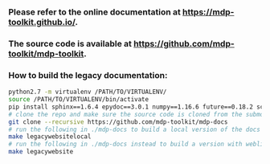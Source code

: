 ### Please refer to the online documentation at https://mdp-toolkit.github.io/.

### The source code is available at https://github.com/mdp-toolkit/mdp-toolkit.


### How to build the legacy documentation:

```bash
python2.7 -m virtualenv /PATH/TO/VIRTUALENV/
source /PATH/TO/VIRTUALENV/bin/activate
pip install sphinx==1.6.4 epydoc==3.0.1 numpy==1.16.6 future==0.18.2 scikit-learn==0.20.4 pp==1.6.5 joblib==0.14.1
# clone the repo and make sure the source code is cloned from the submodule
git clone --recursive https://github.com/mdp-toolkit/mdp-docs
# run the following in ./mdp-docs to build a local version of the docs
make legacywebsitelocal
# run the following in ./mdp-docs instead to build a version with weblinks
make legacywebsite
```
